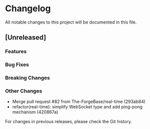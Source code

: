 # Changelog

All notable changes to this project will be documented in this file.

## [Unreleased]

### Features

### Bug Fixes

### Breaking Changes

### Other Changes
* Merge pull request #82 from The-ForgeBase/real-time (293ab84)
* refactor(real-time): simplify WebSocket type and add ping-pong mechanism (420867a)

For changes in previous releases, please check the Git history.
